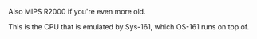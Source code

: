 Also MIPS R2000 if you're even more old.

This is the CPU that is emulated by Sys-161, which OS-161 runs on top of.
